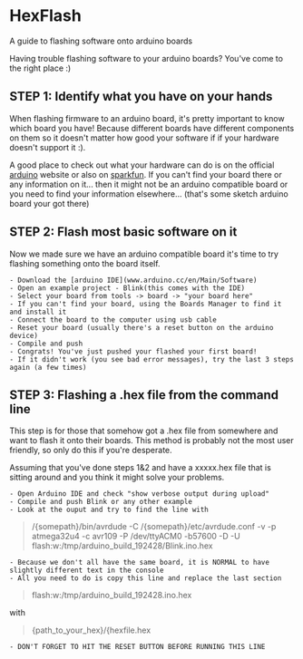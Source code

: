 # HexFlash
A guide to flashing software onto arduino boards

Having trouble flashing software to your arduino boards? You've come to the right place :)

## STEP 1: Identify what you have on your hands
When flashing firmware to an arduino board, it's pretty important to know which board you have! Because different boards have different components on them so it doesn't matter how good your software if if your hardware doesn't support it :).

A good place to check out what your hardware can do is on the official [arduino](www.arduino.cc) website or also on [sparkfun](www.sparkfun.com). If you can't find your board there or any information on it... then it might not be an arduino compatible board or you need to find your information elsewhere... (that's some sketch arduino board your got there) 

## STEP 2: Flash most basic software on it
Now we made sure we have an arduino compatible board it's time to try flashing something onto the board itself.

	- Download the [arduino IDE](www.arduino.cc/en/Main/Software) 
	- Open an example project - Blink(this comes with the IDE)
	- Select your board from tools -> board -> "your board here"
	- If you can't find your board, using the Boards Manager to find it and install it
	- Connect the board to the computer using usb cable
	- Reset your board (usually there's a reset button on the arduino device)
	- Compile and push
	- Congrats! You've just pushed your flashed your first board!
	- If it didn't work (you see bad error messages), try the last 3 steps again (a few times)
	
## STEP 3: Flashing a .hex file from the command line
This step is for those that somehow got a .hex file from somewhere and want to flash it onto their boards. This method is probably not the most user friendly, so only do this if you're desperate.

Assuming that you've done steps 1&2 and have a xxxxx.hex file that is sitting around and you think it might solve your problems.   

	- Open Arduino IDE and check "show verbose output during upload"
	- Compile and push Blink or any other example
	- Look at the ouput and try to find the line with 
> /{somepath}/bin/avrdude -C /{somepath}/etc/avrdude.conf -v -p atmega32u4 -c avr109 -P /dev/ttyACM0 -b57600 -D -U 
> flash:w:/tmp/arduino_build_192428/Blink.ino.hex

	- Because we don't all have the same board, it is NORMAL to have slightly different text in the console
	- All you need to do is copy this line and replace the last section 
> flash:w:/tmp/arduino_build_192428.ino.hex

with

> {path_to_your_hex}/{hexfile.hex 
	
	- DON'T FORGET TO HIT THE RESET BUTTON BEFORE RUNNING THIS LINE
